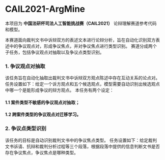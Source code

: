 # CAIL2021-ArgMine
本项目为 **中国法研杯司法人工智能挑战赛（CAIL2021）** 论辩理解赛道参考代码和模型。

本赛道面向裁判文书中诉辩双方的表述文本进行论辩分析，旨在自动化识别双方表述中的争议观点对，形成争议焦点，并对争议焦点进行类型识别。
赛道分成两个子任务，包括争议观点对抽取以及争议点类型识别。

### 1. 争议观点对抽取

该任务旨在自动化抽取出裁判文书中诉辩双方观点陈述中存在互动关系的论点对。
任务设置如下：给定一个诉方观点和五个候选观点，模型需要自动识别出候选观点中哪一个是能形成争议的辩方观点。
本任务有两个设定：

  #### 1.1 案件类型不敏感的争议观点对抽取；
  
  #### 1.2 跨案件类型的争议观点对迁移学习。

### 2. 争议点类型识别

该任务的目标是自动识别裁判文书中的争议焦点类型。
任务设置如下：给定裁判文书诉请、抗辩和裁判分析过程等三个段落，根据段落中提供的信息判断文书是否存在争议焦点，争议焦点是哪种类型。
 
